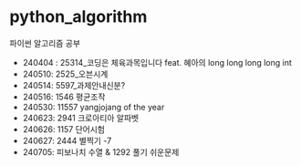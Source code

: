 # python_algorithm
파이썬 알고리즘 공부


- 240404 : 25314_코딩은 체육과목입니다 feat. 혜아의 long long long long int
- 240510: 2525_오븐시계
- 240514: 5597_과제안내신분?
- 240516: 1546 평균조작
- 240530: 11557 yangjojang of the year
- 240623: 2941 크로아티아 알파벳
- 240626: 1157 단어시험
- 240627: 2444 별찍기 -7
- 240705: 피보나치 수열 & 1292 풀기 쉬운문제
